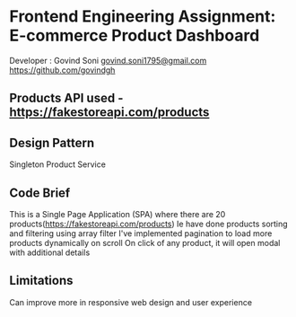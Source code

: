 # Frontend Engineering Assignment: E-commerce Product Dashboard

Developer : Govind Soni
govind.soni1795@gmail.com
https://github.com/govindgh

## Products API used - https://fakestoreapi.com/products

## Design Pattern
Singleton
Product Service

## Code Brief

This is a Single Page Application (SPA) where there are 20 products(https://fakestoreapi.com/products)
Ie have done products sorting and filtering using array filter
I've implemented pagination to load more products dynamically on scroll
On click of any product, it will open modal with additional details

## Limitations
Can improve more in responsive web design and user experience

